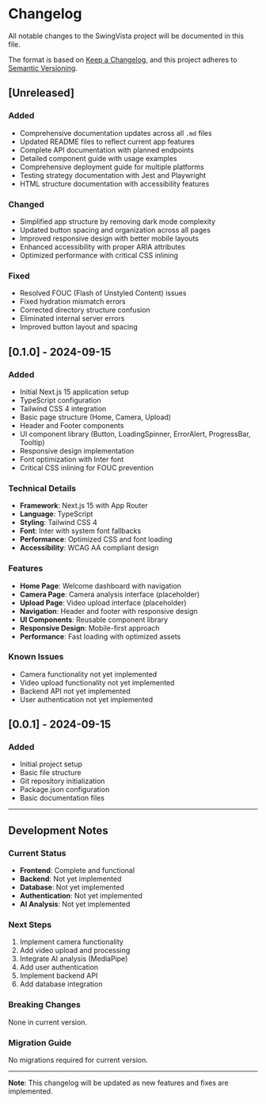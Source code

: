 # Changelog

All notable changes to the SwingVista project will be documented in this file.

The format is based on [Keep a Changelog](https://keepachangelog.com/en/1.0.0/),
and this project adheres to [Semantic Versioning](https://semver.org/spec/v2.0.0.html).

## [Unreleased]

### Added
- Comprehensive documentation updates across all `.md` files
- Updated README files to reflect current app features
- Complete API documentation with planned endpoints
- Detailed component guide with usage examples
- Comprehensive deployment guide for multiple platforms
- Testing strategy documentation with Jest and Playwright
- HTML structure documentation with accessibility features

### Changed
- Simplified app structure by removing dark mode complexity
- Updated button spacing and organization across all pages
- Improved responsive design with better mobile layouts
- Enhanced accessibility with proper ARIA attributes
- Optimized performance with critical CSS inlining

### Fixed
- Resolved FOUC (Flash of Unstyled Content) issues
- Fixed hydration mismatch errors
- Corrected directory structure confusion
- Eliminated internal server errors
- Improved button layout and spacing

## [0.1.0] - 2024-09-15

### Added
- Initial Next.js 15 application setup
- TypeScript configuration
- Tailwind CSS 4 integration
- Basic page structure (Home, Camera, Upload)
- Header and Footer components
- UI component library (Button, LoadingSpinner, ErrorAlert, ProgressBar, Tooltip)
- Responsive design implementation
- Font optimization with Inter font
- Critical CSS inlining for FOUC prevention

### Technical Details
- **Framework**: Next.js 15 with App Router
- **Language**: TypeScript
- **Styling**: Tailwind CSS 4
- **Font**: Inter with system font fallbacks
- **Performance**: Optimized CSS and font loading
- **Accessibility**: WCAG AA compliant design

### Features
- **Home Page**: Welcome dashboard with navigation
- **Camera Page**: Camera analysis interface (placeholder)
- **Upload Page**: Video upload interface (placeholder)
- **Navigation**: Header and footer with responsive design
- **UI Components**: Reusable component library
- **Responsive Design**: Mobile-first approach
- **Performance**: Fast loading with optimized assets

### Known Issues
- Camera functionality not yet implemented
- Video upload functionality not yet implemented
- Backend API not yet implemented
- User authentication not yet implemented

## [0.0.1] - 2024-09-15

### Added
- Initial project setup
- Basic file structure
- Git repository initialization
- Package.json configuration
- Basic documentation files

---

## Development Notes

### Current Status
- **Frontend**: Complete and functional
- **Backend**: Not yet implemented
- **Database**: Not yet implemented
- **Authentication**: Not yet implemented
- **AI Analysis**: Not yet implemented

### Next Steps
1. Implement camera functionality
2. Add video upload and processing
3. Integrate AI analysis (MediaPipe)
4. Add user authentication
5. Implement backend API
6. Add database integration

### Breaking Changes
None in current version.

### Migration Guide
No migrations required for current version.

---

**Note**: This changelog will be updated as new features and fixes are implemented.